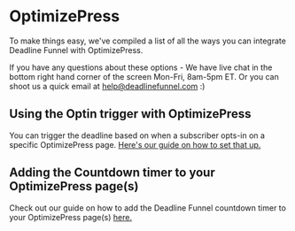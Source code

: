 # OptimizePress

To make things easy, we've compiled a list of all the ways you can integrate Deadline Funnel with OptimizePress.

If you have any questions about these options - We have live chat in the bottom right hand corner of the screen Mon-Fri, 8am-5pm ET. Or you can shoot us a quick email at help@deadlinefunnel.com :\)

## Using the Optin trigger with OptimizePress

You can trigger the deadline based on when a subscriber opts-in on a specific OptimizePress page. [Here's our guide on how to set that up.](https://documentation.deadlinefunnel.com/article/349-how-to-integrate-%20deadline-funnel-with-an-optimizepress-optin-page)

## Adding the Countdown timer to your OptimizePress page\(s\)

Check out our guide on how to add the Deadline Funnel countdown timer to your OptimizePress page\(s\) [here. ](https://documentation.deadlinefunnel.com/article/300-how-to-add-a-countdown-%20to-optimizepress)

